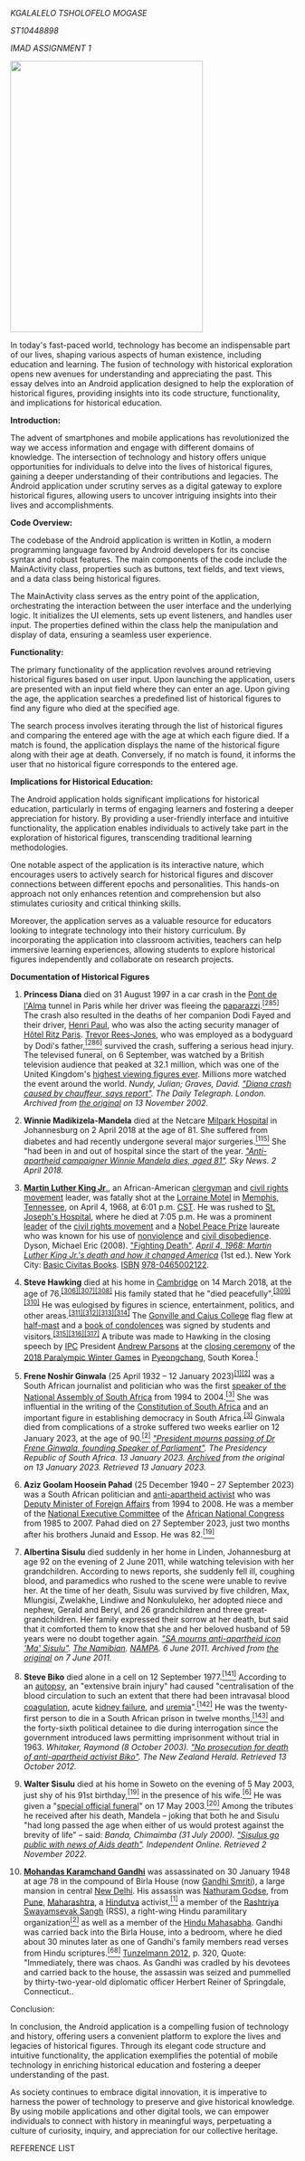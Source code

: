 *KGALALELO TSHOLOFELO MOGASE*

*ST10448898*

*IMAD ASSIGNMENT 1*

<img src="/media/image.jpg" style="width:3.54167in;height:5in" />

In today's fast-paced world, technology has become an indispensable part
of our lives, shaping various aspects of human existence, including
education and learning. The fusion of technology with historical
exploration opens new avenues for understanding and appreciating the
past. This essay delves into an Android application designed to help the
exploration of historical figures, providing insights into its code
structure, functionality, and implications for historical education.

**Introduction:**

The advent of smartphones and mobile applications has revolutionized the
way we access information and engage with different domains of
knowledge. The intersection of technology and history offers unique
opportunities for individuals to delve into the lives of historical
figures, gaining a deeper understanding of their contributions and
legacies. The Android application under scrutiny serves as a digital
gateway to explore historical figures, allowing users to uncover
intriguing insights into their lives and accomplishments.

**Code Overview:**

The codebase of the Android application is written in Kotlin, a modern
programming language favored by Android developers for its concise
syntax and robust features. The main components of the code include the
MainActivity class, properties such as buttons, text fields, and text
views, and a data class being historical figures.

The MainActivity class serves as the entry point of the application,
orchestrating the interaction between the user interface and the
underlying logic. It initializes the UI elements, sets up event
listeners, and handles user input. The properties defined within the
class help the manipulation and display of data, ensuring a seamless
user experience.

**Functionality:**

The primary functionality of the application revolves around retrieving
historical figures based on user input. Upon launching the application,
users are presented with an input field where they can enter an age.
Upon giving the age, the application searches a predefined list of
historical figures to find any figure who died at the specified age.

The search process involves iterating through the list of historical
figures and comparing the entered age with the age at which each figure
died. If a match is found, the application displays the name of the
historical figure along with their age at death. Conversely, if no match
is found, it informs the user that no historical figure corresponds to
the entered age.

**Implications for Historical Education:**

The Android application holds significant implications for historical
education, particularly in terms of engaging learners and fostering a
deeper appreciation for history. By providing a user-friendly interface
and intuitive functionality, the application enables individuals to
actively take part in the exploration of historical figures,
transcending traditional learning methodologies.

One notable aspect of the application is its interactive nature, which
encourages users to actively search for historical figures and discover
connections between different epochs and personalities. This hands-on
approach not only enhances retention and comprehension but also
stimulates curiosity and critical thinking skills.

Moreover, the application serves as a valuable resource for educators
looking to integrate technology into their history curriculum. By
incorporating the application into classroom activities, teachers can
help immersive learning experiences, allowing students to explore
historical figures independently and collaborate on research projects.

**Documentation of Historical Figures**

1.  **Princess Diana** died on 31 August 1997 in a car crash in the
    [Pont de l'Alma](https://en.wikipedia.org/wiki/Pont_de_l%27Alma)
    tunnel in Paris while her driver was fleeing the
    [paparazzi](https://en.wikipedia.org/wiki/Paparazzi).[<sup>\[285\]</sup>](https://en.wikipedia.org/wiki/Diana,_Princess_of_Wales#cite_note-286)
    The crash also resulted in the deaths of her companion Dodi Fayed
    and their driver, [Henri
    Paul](https://en.wikipedia.org/wiki/Henri_Paul), who was also the
    acting security manager of [Hôtel Ritz
    Paris](https://en.wikipedia.org/wiki/H%C3%B4tel_Ritz_Paris). [Trevor
    Rees-Jones](https://en.wikipedia.org/wiki/Trevor_Rees-Jones_(bodyguard)),
    who was employed as a bodyguard by Dodi's
    father,[<sup>\[286\]</sup>](https://en.wikipedia.org/wiki/Diana,_Princess_of_Wales#cite_note-287)
    survived the crash, suffering a serious head injury. The televised
    funeral, on 6 September, was watched by a British television
    audience that peaked at 32.1 million, which was one of the United
    Kingdom's [highest viewing figures
    ever](https://en.wikipedia.org/wiki/List_of_most_watched_television_broadcasts_in_the_United_Kingdom#Most_watched_special_events).
    Millions more watched the event around the world. *Nundy, Julian;
    Graves, David. ["Diana crash caused by chauffeur, says
    report"](https://web.archive.org/web/20021113190313/http://www.telegraph.co.uk/htmlContent.jhtml?html=%2Farchive%2F1999%2F09%2F04%2Fndi04.html).
    The Daily Telegraph. London. Archived from [the
    original](https://www.telegraph.co.uk/htmlContent.jhtml?html=/archive/1999/09/04/ndi04.html)
    on 13 November 2002.*

2.  **Winnie Madikizela-Mandela** died at the Netcare [Milpark
    Hospital](https://en.wikipedia.org/wiki/Milpark_Hospital) in
    Johannesburg on 2 April 2018 at the age of 81. She suffered from
    diabetes and had recently undergone several major
    surgeries.[<sup>\[115\]</sup>](https://en.wikipedia.org/wiki/Winnie_Madikizela-Mandela#cite_note-115)
    She "had been in and out of hospital since the start of the year.
    *[<u>"Anti-apartheid campaigner Winnie Mandela dies, aged
    81"</u>](https://news.sky.com/story/anti-apartheid-campaigner-winnie-mandela-dies-aged-81-11314143).
    Sky News. 2 April 2018.*

3.  [**Martin Luther King
    Jr**.](https://en.wikipedia.org/wiki/Martin_Luther_King_Jr.), an
    African-American [clergyman](https://en.wikipedia.org/wiki/Clergy)
    and [civil rights
    movement](https://en.wikipedia.org/wiki/Civil_rights_movement)
    leader, was fatally shot at the [Lorraine
    Motel](https://en.wikipedia.org/wiki/National_Civil_Rights_Museum)
    in [Memphis,
    Tennessee](https://en.wikipedia.org/wiki/Memphis,_Tennessee), on
    April 4, 1968, at 6:01 p.m.
    [CST](https://en.wikipedia.org/wiki/Central_Time_Zone). He was
    rushed to [St. Joseph's
    Hospital](https://en.wikipedia.org/wiki/St._Joseph%27s_Hospital_(Memphis,_Tennessee)),
    where he died at 7:05 p.m. He was a prominent
    [leader](https://en.wikipedia.org/wiki/Leadership) of the [civil
    rights
    movement](https://en.wikipedia.org/wiki/Civil_rights_movement) and a
    [Nobel Peace Prize](https://en.wikipedia.org/wiki/Nobel_Peace_Prize)
    laureate who was known for his use of
    [nonviolence](https://en.wikipedia.org/wiki/Nonviolence) and [civil
    disobedience](https://en.wikipedia.org/wiki/Civil_disobedience).
    Dyson, Michael Eric (2008). ["Fighting
    Death"](https://archive.org/details/april41968martin00dyso). [*April
    4, 1968: Martin Luther King Jr.'s death and how it changed
    America*](https://archive.org/details/april41968martin00dyso) (1st
    ed.). New York City: [Basic Civitas
    Books](https://en.wikipedia.org/wiki/Haymarket_Books#Imprints).
    [ISBN](https://en.wikipedia.org/wiki/ISBN_(identifier))
    [978-0465002122](https://en.wikipedia.org/wiki/Special:BookSources/978-0465002122).

4.  **Steve Hawking** died at his home in
    [Cambridge](https://en.wikipedia.org/wiki/Cambridge) on 14 March
    2018, at the age of
    76.<sup>[\[306\]](https://en.wikipedia.org/wiki/Stephen_Hawking#cite_note-ReesNatureObituary-306)[\[307\]](https://en.wikipedia.org/wiki/Stephen_Hawking#cite_note-NYT=20180314-307)[\[308\]](https://en.wikipedia.org/wiki/Stephen_Hawking#cite_note-Guardian.Death-308)</sup>
    His family stated that he "died
    peacefully".<sup>[\[309\]](https://en.wikipedia.org/wiki/Stephen_Hawking#cite_note-309)[\[310\]](https://en.wikipedia.org/wiki/Stephen_Hawking#cite_note-310)</sup>
    He was eulogised by figures in science, entertainment, politics, and
    other
    areas.<sup>[\[311\]](https://en.wikipedia.org/wiki/Stephen_Hawking#cite_note-NYT-20180314do-311)[\[312\]](https://en.wikipedia.org/wiki/Stephen_Hawking#cite_note-NYT-20180314lm-312)[\[313\]](https://en.wikipedia.org/wiki/Stephen_Hawking#cite_note-313)[\[314\]](https://en.wikipedia.org/wiki/Stephen_Hawking#cite_note-BBC-Memorials-314)</sup>
    The [Gonville and Caius
    College](https://en.wikipedia.org/wiki/Gonville_and_Caius_College,_Cambridge)
    flag flew at [half-mast](https://en.wikipedia.org/wiki/Half-mast)
    and a [book of
    condolences](https://en.wikipedia.org/wiki/Book_of_condolence) was
    signed by students and
    visitors.<sup>[\[315\]](https://en.wikipedia.org/wiki/Stephen_Hawking#cite_note-315)[\[316\]](https://en.wikipedia.org/wiki/Stephen_Hawking#cite_note-316)[\[317\]](https://en.wikipedia.org/wiki/Stephen_Hawking#cite_note-NYT-20180314db2-317)</sup>
    A tribute was made to Hawking in the closing speech by
    [IPC](https://en.wikipedia.org/wiki/International_Paralympic_Committee)
    President [Andrew
    Parsons](https://en.wikipedia.org/wiki/Andrew_Parsons_(sports_administrator))
    at the [closing
    ceremony](https://en.wikipedia.org/wiki/2018_Winter_Paralympics_closing_ceremony)
    of the [2018 Paralympic Winter
    Games](https://en.wikipedia.org/wiki/2018_Winter_Paralympics) in
    [Pyeongchang](https://en.wikipedia.org/wiki/Pyeongchang_County),
    South
    Korea.[<sup>\[</sup>](https://en.wikipedia.org/wiki/Stephen_Hawking#cite_note-318)

5.  **Frene Noshir Ginwala** (25 April 1932 – 12 January
    2023)<sup>[\[1\]](https://en.wikipedia.org/wiki/Frene_Ginwala#cite_note-1)[\[2\]](https://en.wikipedia.org/wiki/Frene_Ginwala#cite_note-:3-2)</sup>
    was a South African journalist and politician who was the first
    [speaker of the National Assembly of South
    Africa](https://en.wikipedia.org/wiki/Speaker_of_the_National_Assembly_of_South_Africa)
    from 1994 to
    2004.[<sup>\[3\]</sup>](https://en.wikipedia.org/wiki/Frene_Ginwala#cite_note-:4-3)
    She was influential in the writing of the [Constitution of South
    Africa](https://en.wikipedia.org/wiki/Constitution_of_South_Africa)
    and an important figure in establishing democracy in South
    Africa.<sup>[\[3\]](https://en.wikipedia.org/wiki/Frene_Ginwala#cite_note-:4-3)</sup>
    Ginwala died from complications of a stroke suffered two weeks
    earlier on 12 January 2023, at the age of
    90.[<sup>\[2\]</sup>](https://en.wikipedia.org/wiki/Frene_Ginwala#cite_note-:3-2)
    *["President mourns passing of Dr Frene Ginwala, founding Speaker of
    Parliament"](https://www.thepresidency.gov.za/press-statements/president-mourns-passing-dr-frene-ginwala%2C-founding-speaker-parliament).
    The Presidency Republic of South Africa. 13 January 2023.
    [Archived](https://web.archive.org/web/20230113111425/https://www.thepresidency.gov.za/press-statements/president-mourns-passing-dr-frene-ginwala%2C-founding-speaker-parliament)
    from the original on 13 January 2023. Retrieved 13 January 2023.*

6.  **Aziz Goolam Hoosein Pahad** (25 December 1940 – 27 September 2023)
    was a South African politician and [anti-apartheid
    activist](https://en.wikipedia.org/wiki/Anti-apartheid_activist) who
    was [Deputy Minister of Foreign
    Affairs](https://en.wikipedia.org/wiki/Minister_of_Foreign_Affairs_(South_Africa))
    from 1994 to 2008. He was a member of the [National Executive
    Committee](https://en.wikipedia.org/wiki/National_Executive_Committee_of_the_African_National_Congress)
    of the [African National
    Congress](https://en.wikipedia.org/wiki/African_National_Congress)
    from 1985 to 2007. Pahad died on 27 September 2023, just two months
    after his brothers Junaid and Essop. He was
    82.[<sup>\[19\]</sup>](https://en.wikipedia.org/wiki/Aziz_Pahad#cite_note-19)

7.  **Albertina Sisulu** died suddenly in her home in Linden,
    Johannesburg at age 92 on the evening of 2 June 2011, while watching
    television with her grandchildren. According to news reports, she
    suddenly fell ill, coughing blood, and paramedics who rushed to the
    scene were unable to revive her. At the time of her death, Sisulu
    was survived by five children, Max, Mlungisi, Zwelakhe, Lindiwe and
    Nonkululeko, her adopted niece and nephew, Gerald and Beryl, and 26
    grandchildren and three great-grandchildren. Her family expressed
    their sorrow at her death, but said that it comforted them to know
    that she and her beloved husband of 59 years were no doubt together
    again. *["SA mourns anti-apartheid icon 'Ma'
    Sisulu"](https://web.archive.org/web/20110607203031/http://www.namibian.com.na/news/africa/full-story/archive/2011/june/article/sa-mourns-anti-apartheid-icon-ma-sisulu/).
    [The Namibian](https://en.wikipedia.org/wiki/The_Namibian).
    [NAMPA](https://en.wikipedia.org/wiki/NAMPA). 6 June 2011. Archived
    from [the
    original](http://www.namibian.com.na/news/africa/full-story/archive/2011/june/article/sa-mourns-anti-apartheid-icon-ma-sisulu/)
    on 7 June 2011.*

8.  **Steve Biko** died alone in a cell on 12 September
    1977.[<sup>\[141\]</sup>](https://en.wikipedia.org/wiki/Steve_Biko#cite_note-FOOTNOTEBernstein19785Mangcu2014262-141)
    According to an [autopsy](https://en.wikipedia.org/wiki/Autopsy), an
    "extensive brain injury" had caused "centralisation of the blood
    circulation to such an extent that there had been intravasal blood
    [coagulation](https://en.wikipedia.org/wiki/Coagulation), acute
    [kidney failure](https://en.wikipedia.org/wiki/Kidney_failure), and
    [uremia](https://en.wikipedia.org/wiki/Uremia)".[<sup>\[142\]</sup>](https://en.wikipedia.org/wiki/Steve_Biko#cite_note-FOOTNOTEWoods1978182-142)
    He was the twenty-first person to die in a South African prison in
    twelve
    months,[<sup>\[143\]</sup>](https://en.wikipedia.org/wiki/Steve_Biko#cite_note-FOOTNOTEWilson201211-143)
    and the forty-sixth political detainee to die during interrogation
    since the government introduced laws permitting imprisonment without
    trial in 1963. *Whitaker, Raymond (8 October 2003). ["No prosecution
    for death of anti-apartheid activist
    Biko"](http://www.nzherald.co.nz/world/news/article.cfm?c_id=2&objectid=3527718).
    The New Zealand Herald. Retrieved 13 October 2012.*

9.  **Walter Sisulu** died at his home in Soweto on the evening of 5 May
    2003, just shy of his 91st
    birthday,[<sup>\[19\]</sup>](https://en.wikipedia.org/wiki/Walter_Sisulu#cite_note-19)
    in the presence of his
    wife.[<sup>\[6\]</sup>](https://en.wikipedia.org/wiki/Walter_Sisulu#cite_note-:4-6)
    He was given a "[special official
    funeral](https://en.wikipedia.org/wiki/State_funeral)" on 17 May
    2003.[<sup>\[20\]</sup>](https://en.wikipedia.org/wiki/Walter_Sisulu#cite_note-20)
    Among the tributes he received after his death, Mandela – joking
    that both he and Sisulu "had long passed the age when either of us
    would protest against the brevity of life" – said: *Banda, Chimaimba
    (31 July 2000). ["Sisulus go public with news of Aids
    death"](https://www.iol.co.za/news/politics/sisulus-go-public-with-news-of-aids-death-45404).
    Independent Online. Retrieved 2 November 2022.*

10. **[Mohandas Karamchand
    Gandhi](https://en.wikipedia.org/wiki/Mahatma_Gandhi)** was
    assassinated on 30 January 1948 at age 78 in the compound of Birla
    House (now [Gandhi
    Smriti](https://en.wikipedia.org/wiki/Gandhi_Smriti)), a large
    mansion in central [New
    Delhi](https://en.wikipedia.org/wiki/New_Delhi). His assassin was
    [Nathuram Godse](https://en.wikipedia.org/wiki/Nathuram_Godse), from
    [Pune](https://en.wikipedia.org/wiki/Pune),
    [Maharashtra](https://en.wikipedia.org/wiki/Maharashtra), a
    [Hindutva](https://en.wikipedia.org/wiki/Hindutva)
    activist,[<sup>\[1\]</sup>](https://en.wikipedia.org/wiki/Assassination_of_Mahatma_Gandhi#cite_note-FOOTNOTEHardiman2003174%E2%80%93176-1)
    a member of the [Rashtriya Swayamsevak
    Sangh](https://en.wikipedia.org/wiki/Rashtriya_Swayamsevak_Sangh)
    (RSS), a right-wing Hindu paramilitary
    organization[<sup>\[2\]</sup>](https://en.wikipedia.org/wiki/Assassination_of_Mahatma_Gandhi#cite_note-FOOTNOTENash198169-2)
    as well as a member of the [<u>Hindu
    Mahasabha</u>](https://en.wikipedia.org/wiki/Hindu_Mahasabha).
    Gandhi was carried back into the Birla House, into a bedroom, where
    he died about 30 minutes later as one of Gandhi's family members
    read verses from Hindu
    scriptures.[<sup>\[68\]</sup>](https://en.wikipedia.org/wiki/Assassination_of_Mahatma_Gandhi#cite_note-74)
    [Tunzelmann
    2012](https://en.wikipedia.org/wiki/Assassination_of_Mahatma_Gandhi#CITEREFTunzelmann2012), p.
    320, Quote: "Immediately, there was chaos. As Gandhi was cradled by
    his devotees and carried back to the house, the assassin was seized
    and pummelled by thirty-two-year-old diplomatic officer Herbert
    Reiner of Springdale, Connecticut..

Conclusion:

In conclusion, the Android application is a compelling fusion of
technology and history, offering users a convenient platform to explore
the lives and legacies of historical figures. Through its elegant code
structure and intuitive functionality, the application exemplifies the
potential of mobile technology in enriching historical education and
fostering a deeper understanding of the past.

As society continues to embrace digital innovation, it is imperative to
harness the power of technology to preserve and give historical
knowledge. By using mobile applications and other digital tools, we can
empower individuals to connect with history in meaningful ways,
perpetuating a culture of curiosity, inquiry, and appreciation for our
collective heritage.

REFERENCE LIST
